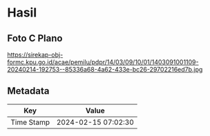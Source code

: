 # Hasil

## Foto C Plano

https://sirekap-obj-formc.kpu.go.id/acae/pemilu/pdpr/14/03/09/10/01/1403091001109-20240214-192753--85336a68-4a62-433e-bc26-29702216ed7b.jpg


## Metadata

| Key        | Value               |
| ---------- | ------------------- |
| Time Stamp | 2024-02-15 07:02:30 |



